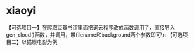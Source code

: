 # xiaoyi
【可选项目一】在爬取豆瓣书评里面把词云程序改成函数调用了，直接导入gen_cloud()函数，并调用，带filename和background两个参数即可\n
【可选项目二】以猫眼电影为例
